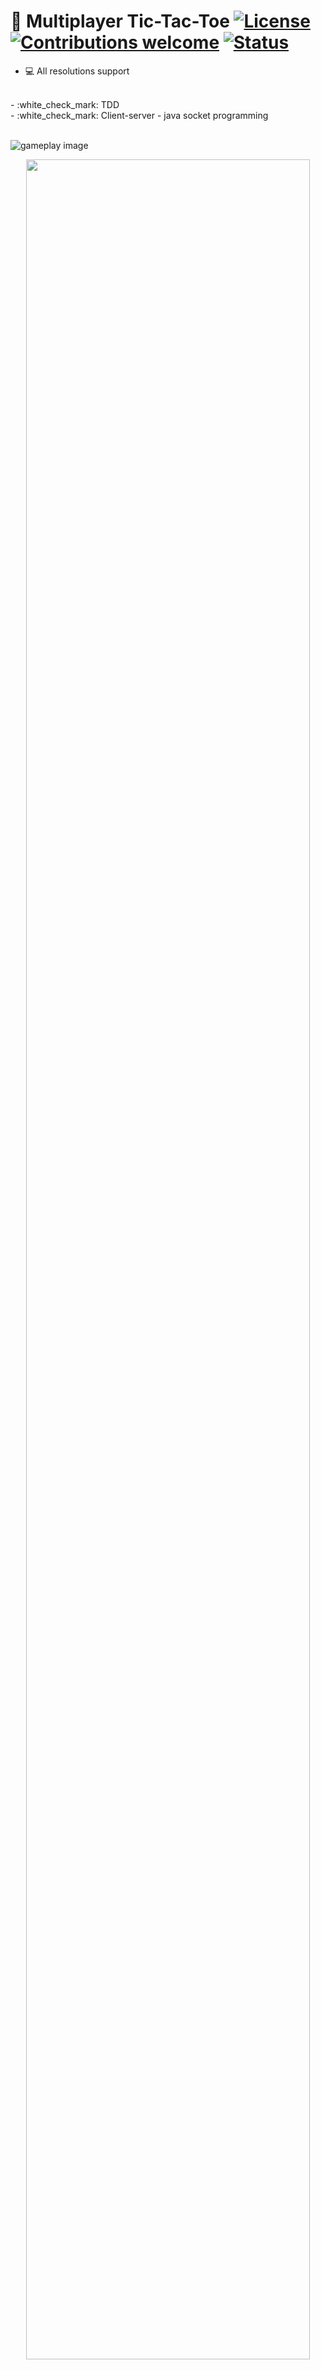 ﻿# 🌠 Multiplayer Tic-Tac-Toe [![License](https://img.shields.io/badge/licence-MIT-blue)](https://choosealicense.com/licenses/mit/) [![Contributions welcome](https://img.shields.io/badge/contributions-welcome-orange.svg)](https://github.com/Ukasz09/TDD-Tic-Tac-Toe) [![Status](https://img.shields.io/badge/status-finished-brightgreen)](https://github.com/Ukasz09/TDD-Tic-Tac-Toe)

- 💻 All resolutions support <br/>

<br/>
- :white_check_mark: TDD <br/>
- :white_check_mark: Client-server - java socket programming <br/>
<br/>

![gameplay image](https://raw.githubusercontent.com/Ukasz09/TDD-Tic-Tac-Toe/master/readmeImages/sizes.png)
<p align="center"><img width=95% src="https://raw.githubusercontent.com/Ukasz09/TDD-Tic-Tac-Toe/master/readmeImages/anim1.gif"></p>
<p align="center"><img width=95% src="https://raw.githubusercontent.com/Ukasz09/TDD-Tic-Tac-Toe/master/readmeImages/anim2.gif"></p>


## Game control
- `Mouse`: intuitively, by clicking on individual elements
- `Esc`: shortcut for end game button
- `Enter`: shortcut for confirm button

## How to use it ?
Actually I don't use any cloud hosting for my app, so it is possible to play only on localhost (LAN)  

:zero:  One of the players need to run a server:
1) open directory `Server`
2) Run server with command
```bash
java -jar Server.jar
```
You will see information about starting server and LAN server ip 

:one:	Both players need to run a client application <br/>
1) open directory `Client`
2) run `Client.jar` (just click on it)

If there is a problem with running, try to open it by console with command:

```bash
java -jar TicTacToe.jar
```
If you use Linux, you can see errors like this:

```bash
java.lang.NoClassDefFoundError: javafx/application/Application
```
it means that you don't have installed javafx libraries and you need to follow this steps: <br/>
- Download javaFx libraries [javafx-oracle.com](https://www.oracle.com/java/technologies/java-archive-javafx-downloads.html#javafx_sdk-1.3.1-oth-JPR)
- Unpack files into your java home destination, e.g. on Linux: `/usr/lib/jvm/java-14-oracle`
- Run script `runGame.sh`:
  - `-d` or `--default` flag: open with default java installation folder
  - `-p=JAVA_PATH` or `--path=JAVA_PATH` flag: open with custom java installation folder by JAVA_PATH     

Examples: <br/>

```bash
	./runGame.sh --default
	./runGame.sh -d
	./runGame.sh -p=/usr/lib/jvm/java-14-oracle
	./runGame.sh --path=/usr/lib/jvm/java-14-oracle
```
:two: Input server IP  (from server console) <br/>
:three: Enjoy the game 😎


## Software design stuff
**Used Designs Patterns:**
<br/><br/>
✅ Singleton <br/>
✅ Observer <br/>
✅ Builder <br/>

**Code overview:**
<br/><br/>
✔️ nearly 5000 lines of code  <br/>

## Acknowledgements
To my friends: [@Kaszti](https://github.com/wasyl078), [@Pawel](https://github.com/PRZYPRAWA), [@M1loseph](https://github.com/M1loseph)  [@Michu](https://github.com/michaltkacz) <br/>
For supporting and expressing a desire to become some of the available avatars 

___
## 📫 Contact 
Created by <br/>
<a href="https://github.com/Ukasz09" target="_blank"><img src="https://avatars0.githubusercontent.com/u/44710226?s=460&v=4"  width="100px;"></a>
<br/> gajerski.lukasz@gmail.com - feel free to contact me! ✊
